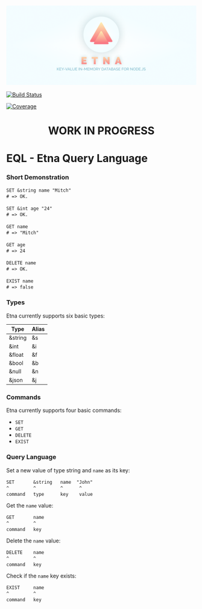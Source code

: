 <img src="/docs/cover.png" />

[![Build Status](https://travis-ci.org/etnadb/etna.svg?branch=master)](https://travis-ci.org/etnadb/etna)

[![Coverage](https://img.shields.io/codecov/c/github/etnadb/etna.svg)](https://codecov.io/gh/etnadb/etna)

<h1 align="center"> WORK IN PROGRESS </h1>

# EQL - Etna Query Language

### Short Demonstration

```etna
SET &string name "Mitch"
# => OK.

SET &int age "24"
# => OK.

GET name
# => "Mitch"

GET age
# => 24

DELETE name
# => OK.

EXIST name
# => false
```

### Types
Etna currently supports six basic types:

| Type    | Alias |
|---------|-------|
| &string | &s    |
| &int    | &i    |
| &float  | &f    |
| &bool   | &b    |
| &null   | &n    |
| &json   | &j    |

### Commands
Etna currently supports four basic commands:

- `SET`
- `GET`
- `DELETE`
- `EXIST`

### Query Language

Set a new value of type string and `name` as its key:
```etna
SET       &string   name  "John"
^         ^         ^      ^
command   type      key    value
```

Get the `name` value:
```etna
GET       name
^         ^
command   key
```

Delete the `name` value:
```etna
DELETE    name
^         ^
command   key
```

Check if the `name` key exists:
```etna
EXIST     name
^         ^
command   key
```